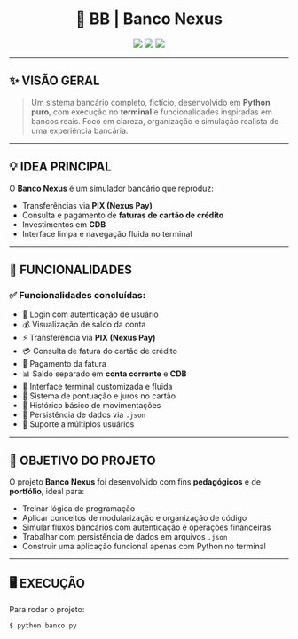 <h1 align="center">🏦 BB | Banco Nexus</h1>

<p align="center">
  <img src="https://img.shields.io/badge/Python-100%25-blue?style=flat-square&logo=python" />
  <img src="https://img.shields.io/badge/Interface-Terminal-informational?style=flat-square" />
  <img src="https://img.shields.io/badge/Status-Concluído-brightgreen?style=flat-square" />
</p>

---

## ✨ VISÃO GERAL

> Um sistema bancário completo, fictício, desenvolvido em **Python puro**, com execução no **terminal** e funcionalidades inspiradas em bancos reais. Foco em clareza, organização e simulação realista de uma experiência bancária.

---

## 💡 IDEA PRINCIPAL

O **Banco Nexus** é um simulador bancário que reproduz:

- Transferências via **PIX (Nexus Pay)**
- Consulta e pagamento de **faturas de cartão de crédito**
- Investimentos em **CDB**
- Interface limpa e navegação fluida no terminal

---

## 🧰 FUNCIONALIDADES

### ✅ Funcionalidades concluídas:

- 🔐 Login com autenticação de usuário
- 💰 Visualização de saldo da conta
- ⚡ Transferência via **PIX (Nexus Pay)**
- 💳 Consulta de fatura do cartão de crédito
- 💸 Pagamento da fatura
- 📊 Saldo separado em **conta corrente** e **CDB**
- 🎨 Interface terminal customizada e fluida
- 🧾 Sistema de pontuação e juros no cartão
- 📜 Histórico básico de movimentações
- 💾 Persistência de dados via `.json`
- 👥 Suporte a múltiplos usuários

---

## 🎯 OBJETIVO DO PROJETO

O projeto **Banco Nexus** foi desenvolvido com fins **pedagógicos** e de **portfólio**, ideal para:

- Treinar lógica de programação
- Aplicar conceitos de modularização e organização de código
- Simular fluxos bancários com autenticação e operações financeiras
- Trabalhar com persistência de dados em arquivos `.json`
- Construir uma aplicação funcional apenas com Python no terminal

---

## 🖥️ EXECUÇÃO

Para rodar o projeto:

```bash
$ python banco.py
